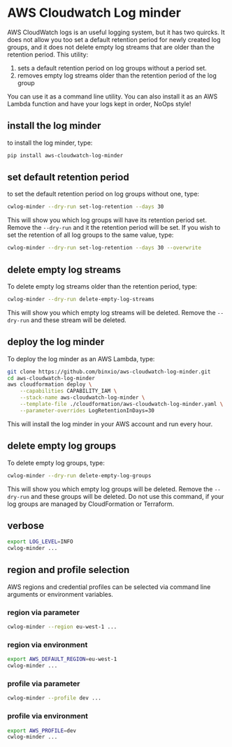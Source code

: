 # AWS Cloudwatch Log minder
AWS CloudWatch logs is an useful logging system, but it has two quircks. It does not allow you too set a default
retention period for newly created log groups, and it does not delete empty log streams that are older than
the retention period. This utility:

1. sets a default retention period on log groups without a period set.
1. removes empty log streams older than the retention period of the log group

You can use it as a command line utility. You can also install it as an AWS Lambda function and have your
logs kept in order, NoOps style!

## install the log minder
to install the log minder, type:

```sh
pip install aws-cloudwatch-log-minder
```

## set default retention period
to set the default retention period on log groups without one, type:
```sh
cwlog-minder --dry-run set-log-retention --days 30
```
This will show you which log groups will have its retention period set. Remove the `--dry-run` and
it the retention period will be set. If you wish to set the retention of all log groups to the same
value, type:
```sh
cwlog-minder --dry-run set-log-retention --days 30 --overwrite
```

## delete empty log streams
To delete empty log streams older than the retention period, type:
```sh
cwlog-minder --dry-run delete-empty-log-streams
```
This will show you which empty log streams will be deleted. Remove the `--dry-run` and
these stream will be deleted.


## deploy the log minder
To deploy the log minder as an AWS Lambda, type:

```sh
git clone https://github.com/binxio/aws-cloudwatch-log-minder.git
cd aws-cloudwatch-log-minder
aws cloudformation deploy \
	--capabilities CAPABILITY_IAM \
	--stack-name aws-cloudwatch-log-minder \
	--template-file ./cloudformation/aws-cloudwatch-log-minder.yaml \
	--parameter-overrides LogRetentionInDays=30
```
This will install the log minder in your AWS account and run every hour.

## delete empty log groups
To delete empty log groups, type:
```sh
cwlog-minder --dry-run delete-empty-log-groups
```
This will show you which empty log groups will be deleted. Remove the `--dry-run` and
these groups will be deleted. Do not use this command, if your log groups are
managed by CloudFormation or Terraform.

## verbose

```sh
export LOG_LEVEL=INFO
cwlog-minder ...
```

## region and profile selection
AWS regions and credential profiles can be selected via command line
arguments or environment variables.

### region via parameter
```sh
cwlog-minder --region eu-west-1 ...
```

### region via environment
```sh
export AWS_DEFAULT_REGION=eu-west-1
cwlog-minder ...
```

### profile via parameter
```sh
cwlog-minder --profile dev ...
```

### profile via environment

```sh
export AWS_PROFILE=dev
cwlog-minder ...
```
